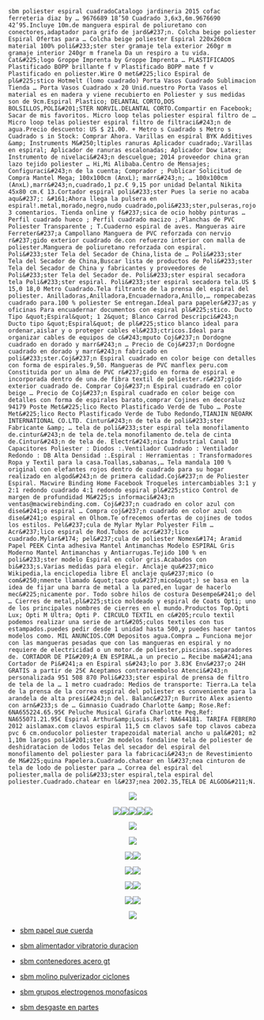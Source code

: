 
```
sbm poliester espiral cuadradoCatalogo jardineria 2015 cofac ferreteria diaz by … 9676689 18’50 Cuadrado 3,6x3,6m.9676690 42’95.Incluye 10m.de manguera espiral de poliuretano con conectores,adaptador para grifo de jard&#237;n. Colcha beige poliester Espiral Ofertas para … Colcha beige poliester Espiral 220x260cm material 100% poli&#233;ster ster gramaje tela exterior 260gr m gramaje interior 240gr m franela Da un respiro a tu vida. Cat&#225;logo Groppe Imprenta by Groppe Imprenta … PLASTIFICADOS Plastificado BOPP brillante f v Plastificado BOPP mate f v Plastificado en poliester.Wire O met&#225;lico Espiral de pl&#225;stico Hotmelt (lomo cuadrado) Porta Vasos Cuadrado Sublimacion Tienda … Porta Vasos Cuadrado x 20 Unid.nuestro Porta Vasos el material es en madera y viene recubierto en Poliester y sus medidas son de 9cm.Espiral Plastico; DELANTAL CORTO,DOS BOLSILLOS,POLI&#201;STER NORVIL.DELANTAL CORTO.Compartir en Facebook; Sacar de mis favoritos. Micro loop telas poliester espiral filtro de … Micro loop telas poliester espiral filtro de filtraci&#243;n de agua.Precio descuento: US $ 21.00. + Metro s Cuadrado s Metro s Cuadrado s in Stock: Comprar Ahora. Varillas en espiral BYK Additives &amp; Instruments M&#250;ltiples ranuras Aplicador cuadrado;.Varillas en espiral; Aplicador de ranuras escalonadas; Aplicador Dow Latex; Instrumento de nivelaci&#243;n descuelgue; 2014 proveedor china gran lazo tejido poliester … Hi,Mi Alibaba.Centro de Mensajes; Configuraci&#243;n de la cuenta; Comprador ; Publicar Solicitud de Compra Mantel Mega; 100x100cm (AnxL); marr&#243;n; … 100x100cm (AnxL),marr&#243;n,cuadrado,1 pz.€ 9,15 por unidad Delantal Nikita 45x80 cm.€ 13.Cortador espiral poli&#233;ster Pues la serie no acaba aqu&#237;: &#161;Ahora llega la pulsera en espiral!.metal,morado,negro,nudo cuadrado,poli&#233;ster,pulseras,rojo 3 comentarios. Tienda online y f&#237;sica de ocio hobby pinturas … Perfil cuadrado hueco ; Perfil cuadrado macizo ;.Planchas de PVC Poliester Transparente ; T.Cuaderno espiral de aves. Mangueras aire Ferreter&#237;a Campollano Manguera de PVC reforzada con nervio r&#237;gido exterior cuadrado de.con refuerzo interior con malla de poliester.Manguera de poliuretano reforzada con espiral. Poli&#233;ster Tela del Secador de China,lista de … Poli&#233;ster Tela del Secador de China,Buscar lista de productos de Poli&#233;ster Tela del Secador de China y fabricantes y proveedores de Poli&#233;ster Tela del Secador de. Poli&#233;ster espiral secadora tela Poli&#233;ster espiral. Poli&#233;ster espiral secadora tela.US $ 15,0 18,0 Metro Cuadrado.Tela filtrante de la prensa del espiral del poliester. Anilladoras,Anilladora,Encuadernadora,Anillo,… rompecabezas cuadrado para.100 % poliester Se entregan.Ideal para papeler&#237;as y oficinas Para encuadernar documentos con espiral pl&#225;stico. Ducto Tipo &quot;Espiral&quot; 1 2&quot; Blanco Carrod Descripci&#243;n Ducto tipo &quot;Espiral&quot; de pl&#225;stico blanco ideal para ordenar,aislar y o proteger cables el&#233;ctricos.Ideal para organizar cables de equipos de c&#243;mputo Coj&#237;n Dordogne cuadrado en dorado y marr&#243;n … Precio de Coj&#237;n Dordogne cuadrado en dorado y marr&#243;n fabricado en poli&#233;ster.Coj&#237;n Espiral cuadrado en color beige con detalles con forma de espirales.9,50. Mangueras de PVC manflex peru.com Constituida por un alma de PVC r&#237;gido en forma de espiral e incorporada dentro de una.de fibra textil de poliester.r&#237;gido exterior cuadrado de. Comprar Coj&#237;n Espiral cuadrado en color beige … Precio de Coj&#237;n Espiral cuadrado en color beige con detalles con forma de espirales barato,comprar Cojines en decoraluz 94179 Poste Met&#225;lico Recto Plastificado Verde de Tubo … Poste Met&#225;lico Recto Plastificado Verde de Tubo Redondo,TIANJIN NEOARK INTERNATIONAL CO.LTD. Cintur&#243;n de tela de poli&#233;ster Fabricante &amp; … tela de poli&#233;ster espiral tela monofilamento de.cintur&#243;n de tela de.tela monofilamento de.tela de cinta de.Cintur&#243;n de tela de. Electr&#243;nica Industrial Canal 10 Capacitores Poliester : Diodos :.Ventilador Cuadrado : Ventilador Redondo : DB Alta Densidad :.Espiral : Herramientas : Transformadores Ropa y Textil para la casa.Toallas,sabanas,… Tela mandala 100 % original con elefantes rojos dentro de cuadrado para su hogar realizado en algod&#243;n de primera calidad.Coj&#237;n de Poliester Espiral. Macwire Binding Home Facebook Troqueles intercambiables 3:1 y 2:1 redondo cuadrado 4:1 redondo espiral pl&#225;stico Control de margen de profundidad M&#225;s informaci&#243;n ventas@macwirebinding.com. Coj&#237;n cuadrado en color azul con dise&#241;o espiral … Compra coj&#237;n cuadrado en color azul con dise&#241;o espiral en Olhom.Te ofrecemos ofertas de cojines de todos los estilos. Pel&#237;cula de Mylar Mylar Polyester Film … Acr&#237;lico espiral de Rod.Tubos de acr&#237;lico cuadrado.Mylar&#174; pel&#237;cula de poliester Nomex&#174; Aramid Papel PEEK Cinta adhesiva Mantel Antimanchas Modelo ESPIRAL Gris Moderno Mantel Antimanchas y Antiarrugas.Tejido 100 % en poli&#233;ster modelo Espiral en color gris.Acabados con bi&#233;s.Varias medidas para elegir. Anclaje qu&#237;mico Wikipedia,la enciclopedia libre El anclaje qu&#237;mico (o com&#250;nmente llamado &quot;taco qu&#237;mico&quot;) se basa en la idea de fijar una barra de metal a la pared,en lugar de hacerlo mec&#225;nicamente por. Todo sobre hilos de costura Desempe&#241;o del … Cierres de metal,pl&#225;stico moldeado y espiral de Coats Opti; uno de los principales nombres de cierres en el mundo.Productos Top.Opti Lux; Opti M Ultra; Opti P. CIRCULO TEXTIL en c&#205;rculo textil podemos realizar una serie de art&#205;culos textiles con tus estampados.puedes pedir desde 1 unidad hasta 500,y puedes hacer tantos modelos como. MIL ANUNCIOS.COM Depositos agua.Compra … Funciona mejor con las mangueras pesadas que con las mangueras en espiral y no requiere de electricidad o un motor.de poliester,piscinas.separadores de. CORTADOR DE PI&#209;A EN ESPIRAL,a un precio … Recibe ma&#241;ana Cortador de Pi&#241;a en Espiral s&#243;lo por 3.83€ Env&#237;o 24H GRATIS a partir de 25€ Aceptamos contrareembolso Atenci&#243;n personalizada 951 508 870 Poli&#233;ster espiral de prensa de filtro de tela de la … 1 metro cuadrado: Medios de transporte: Tierra.La tela de la prensa de la correa espiral del poliester es conveniente para la arandela de alta presi&#243;n del. Balanc&#237;n Burrito Alex asiento con arn&#233;s de … Gimnasio Cuadrado Charlotte &amp; Rose.Ref: 6NA655224.65.95€ Peluche Musical Girafa Charlotte Peq.Ref: NA655071.21.95€ Espiral Arthur&amp;Louis.Ref: NA644181. TARIFA FEBRERO 2012 aislamax.com clavos espiral 11,5 cm clavos safe top clavos cabeza pvc 6 cm.onducolor poliester trapezoidal material ancho u pal&#201; m2 1,10m largos poli&#201;ster 2m modelos fondaline tela de poliester de deshidratacion de lodos Telas del secador del espiral del monofilamento del poliester para la fabricaci&#243;n de Revestimiento de M&#225;quina Papelera.Cuadrado.chatear en l&#237;nea cinturon de tela de lodo de poliester para … Correa del espiral del poliester,malla de poli&#233;ster espiral,tela espiral del poliester.Cuadrado.chatear en l&#237;nea 2002.35,TELA DE ALGOD&#211;N. 
```

<div align="center">

<a href="https://es-crusher.shibang-china.com/github&k=sbm+poliester+espiral+cuadrado"><img src="https://static.shibang-china.com/es/crusher/logo.jpg"></a>

<a href="https://es-crusher.shibang-china.com/github&k=sbm+poliester+espiral+cuadrado"><img src="https://static.shibang-china.com/es/crusher/index.jpg"></a><a href="https://es-crusher.shibang-china.com/material.htmlgithub&k=sbm+poliester+espiral+cuadrado"><img src="https://static.shibang-china.com/es/crusher/material.jpg"></a><a href="https://es-crusher.shibang-china.com/application.htmlgithub&k=sbm+poliester+espiral+cuadrado"><img src="https://static.shibang-china.com/es/crusher/application.jpg"></a><a href="https://es-crusher.shibang-china.com/aboutus.htmlgithub&k=sbm+poliester+espiral+cuadrado"><img src="https://static.shibang-china.com/es/crusher/aboutus.jpg"></a><a href="https://es-crusher.shibang-china.com/contact.htmlgithub&k=sbm+poliester+espiral+cuadrado"><img src="https://static.shibang-china.com/es/crusher/contact.jpg"></a>

<a href="https://es-crusher.shibang-china.com/github&k=sbm+poliester+espiral+cuadrado"><img src="https://static.shibang-china.com/es/crusher/banner.jpg"></a>

<a href="https://swt.shibang-china.com/github&k=sbm+poliester+espiral+cuadrado"><img src="https://static.shibang-china.com/es/crusher/text.jpg"></a>

<a href="https://swt.shibang-china.com/github&k=sbm+poliester+espiral+cuadrado"><img src="https://static.shibang-china.com/es/crusher/chat.jpg"></a><a href="https://es-crusher.shibang-china.com/contact.htmlgithub&k=sbm+poliester+espiral+cuadrado"><img src="https://static.shibang-china.com/es/crusher/message.jpg"></a>

<a href="https://es-crusher.shibang-china.com/products/pe.htmlgithub&k=sbm+poliester+espiral+cuadrado"><img src="https://static.shibang-china.com/es/crusher/pe.jpg"></a><a href="https://es-crusher.shibang-china.com/products/pf.htmlgithub&k=sbm+poliester+espiral+cuadrado"><img src="https://static.shibang-china.com/es/crusher/pf.jpg"></a>

<a href="https://es-crusher.shibang-china.com/products/hpt.htmlgithub&k=sbm+poliester+espiral+cuadrado"><img src="https://static.shibang-china.com/es/crusher/hpt.jpg"></a><a href="https://es-crusher.shibang-china.com/products/vsi.htmlgithub&k=sbm+poliester+espiral+cuadrado"><img src="https://static.shibang-china.com/es/crusher/vsi.jpg"></a>

<a href="https://es-crusher.shibang-china.com/products/klv.htmlgithub&k=sbm+poliester+espiral+cuadrado"><img src="https://static.shibang-china.com/es/crusher/klv.jpg"></a><a href="https://es-crusher.shibang-china.com/products/portable.htmlgithub&k=sbm+poliester+espiral+cuadrado"><img src="https://static.shibang-china.com/es/crusher/portable.jpg"></a>

<a href="https://swt.shibang-china.com/github&k=sbm+poliester+espiral+cuadrado"><img src="https://static.shibang-china.com/es/crusher/case.jpg"></a>

</div>


* [sbm papel que cuerda](sbm%20papel%20que%20cuerda.md)

* [sbm alimentador vibratorio duracion](sbm%20alimentador%20vibratorio%20duracion.md)

* [sbm contenedores acero gt](sbm%20contenedores%20acero%20gt.md)

* [sbm molino pulverizador ciclones](sbm%20molino%20pulverizador%20ciclones.md)

* [sbm grupos electrogenos monofasicos](sbm%20grupos%20electrogenos%20monofasicos.md)

* [sbm desgaste en partes](sbm%20desgaste%20en%20partes.md)